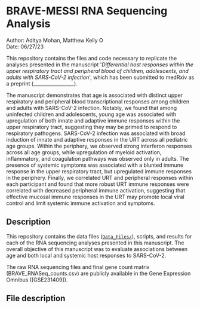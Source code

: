 # BRAVE-MESSI RNA Sequencing Analysis

Author: Aditya Mohan, Matthew Kelly <a href="https://orcid.org/0000-0001-8819-2315" target="orcid.widget" rel="noopener noreferrer" style="vertical-align:top;"><img src="https://orcid.org/sites/default/files/images/orcid_16x16.png" style="width:1em;margin-right:.5em;" alt="ORCID iD icon"></a>  
Date: 06/27/23

This repository contains the files and code necessary to replicate the analyses presented in the manuscript '_Differential host responses within the upper respiratory tract and peripheral blood of children, adolescents, and adults with SARS-CoV-2 infection_', which has been submitted to medRxiv as a preprint (_________________). 

The manuscript demonstrates that age is associated with distinct upper respiratory and peripheral blood transcriptional responses among children and adults with SARS-CoV-2 infection. Notably, we found that among uninfected children and adolescents, young age was associated with upregulation of both innate and adaptive immune responses within the upper respiratory tract, suggesting they may be primed to respond to respiratory pathogens. SARS-CoV-2 infection was associated with broad induction of innate and adaptive responses in the URT across all pediatric age groups. Within the periphery, we observed strong interferon responses across all age groups, while upregulation of myeloid activation, inflammatory, and coagulation pathways was observed only in adults. The presence of systemic symptoms was associated with a blunted immune response in the upper respiratory tract, but upregulated immune responses in the periphery. Finally, we correlated URT and peripheral responses within each participant and found that more robust URT immune responses were correlated with decreased peripheral immune activation, suggesting that effective mucosal immune responses in the URT may promote local viral control and limit systemic immune activation and symptoms.

## Description

This repository contains the data files ([`Data_Files/`](Data_Files/)), scripts, and results for each of the RNA sequencing analyses presented in this manuscript. The overall objective of this manuscript was to evaluate associations between age and both local and systemic host responses to SARS-CoV-2. 

The raw RNA sequencing files and final gene count matrix (BRAVE_RNASeq_counts.csv) are publicly available in the Gene Expression Omnibus ([GSE231409]). 

## File description


